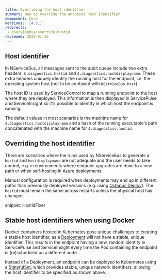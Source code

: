 ```yaml
---
title: Overriding the host identifier
summary: How to override the endpoint host identifier
component: Core
versions: '[4.0,)'
redirects:
 - nservicebus/override-hostid
reviewed: 2022-01-26
---
```


## Host identifier

In NServiceBus, all messages sent to the audit queue include two extra headers: `$.diagnostics.hostid` and `$.diagnostics.hostdisplayname`. These extra headers uniquely identify the running host for the endpoint, i.e. the operating system host (not to be confused with `NServiceBus.Host`). 

The host ID is used by ServiceControl to map a running endpoint to the host where they are deployed. This information is then displayed in ServicePulse and ServiceInsight so it's possible to identify in which host the endpoint is running.

The default values in most scenarios is the machine name for `$.diagnostics.hostdisplayname` and a hash of the running executable's  path concatenated with the machine name for `$.diagnostics.hostid`.

## Overriding the host identifier

There are scenarios where the rules used by NServiceBus to generate a `hostid` and `hostdisplayname` are not adequate and the user needs to take control, e.g. in environments where endpoint upgrades are done to a new path or when self-hosting in Azure deployments.

Manual configuration is required when deployments may end up in different paths than previously deployed versions (e.g. using [Octopus Deploy](https://octopus.com/)). The `hostid` must remain the same across restarts unless the physical host has changed.

snippet: HostIdFixer

## Stable host identifiers when using Docker

Docker containers hosted in Kubernetes pose unique challenges to creating a stable host identifier, as a [Deployment](https://kubernetes.io/docs/concepts/workloads/controllers/deployment/) will not have a stable, unique identifier. This results in the endpoint having a new, random identity in ServicePulse and ServiceInsight every time the Pod containing the endpoint is (re)scheduled on a different node.

Instead of a Deployment, an endpoint can be deployed to Kubernetes using a [StatefulSet](https://kubernetes.io/docs/concepts/workloads/controllers/statefulset/), which provides stable, unique network identifiers, allowing the host identifier to be specified as shown above.
